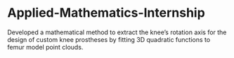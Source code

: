 # Applied-Mathematics-Internship
Developed a mathematical method to extract the knee’s rotation axis for the design of custom knee prostheses by fitting 3D quadratic functions to femur model point clouds. 
